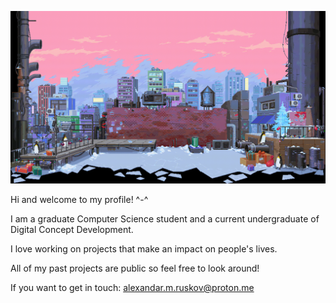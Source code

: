 <p align="center">
<img src="https://github.com/dankyyyyy/dankyyyyy/blob/main/profile.gif">
</p>

Hi and welcome to my profile! ^-^

I am a graduate Computer Science student and a current undergraduate of Digital Concept Development.

I love working on projects that make an impact on people's lives.

All of my past projects are public so feel free to look around!

If you want to get in touch: alexandar.m.ruskov@proton.me
